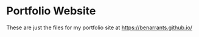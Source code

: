 # Portfolio Website

These are just the files for my portfolio site at https://benarrants.github.io/
